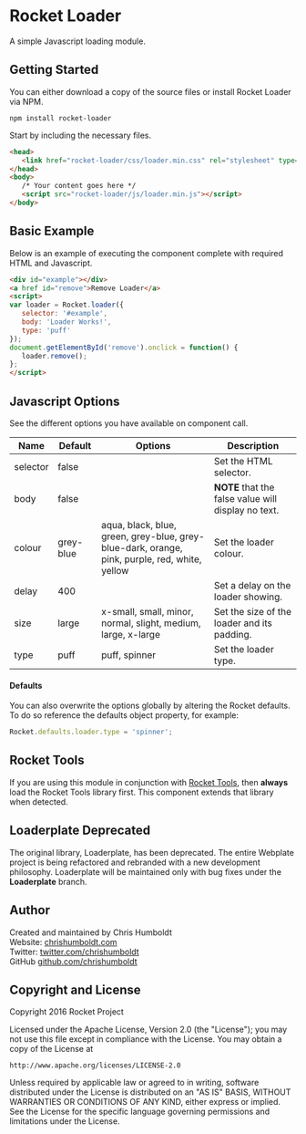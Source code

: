 # Rocket Loader
A simple Javascript loading module.

## Getting Started
You can either download a copy of the source files or install Rocket Loader via NPM.
```
npm install rocket-loader
```

Start by including the necessary files.
```html
<head>
   <link href="rocket-loader/css/loader.min.css" rel="stylesheet" type="text/css">
</head>
<body>
   /* Your content goes here */
   <script src="rocket-loader/js/loader.min.js"></script>
</body>
```

## Basic Example
Below is an example of executing the component complete with required HTML and Javascript.
```html
<div id="example"></div>
<a href id="remove">Remove Loader</a>
<script>
var loader = Rocket.loader({
   selector: '#example',
   body: 'Loader Works!',
   type: 'puff'
});
document.getElementById('remove').onclick = function() {
   loader.remove();
};
</script>
```

## Javascript Options
See the different options you have available on component call.

| Name | Default | Options | Description |
| ---- | ---- | ---- | ---- |
| selector | false | | Set the HTML selector. |
| body | false | | **NOTE** that the false value will display no text. |
| colour | grey-blue | aqua, black, blue, green, grey-blue, grey-blue-dark, orange, pink, purple, red, white, yellow | Set the loader colour. |
| delay | 400 | | Set a delay on the loader showing. |
| size | large | x-small, small, minor, normal, slight, medium, large, x-large | Set the size of the loader and its padding. |
| type | puff | puff, spinner | Set the loader type. |

#### Defaults
You can also overwrite the options globally by altering the Rocket defaults. To do so reference the defaults object property, for example:

```javascript
Rocket.defaults.loader.type = 'spinner';
```

## Rocket Tools
If you are using this module in conjunction with [Rocket Tools](https://github.com/chrishumboldt/Rocket-Tools), then **always** load the Rocket Tools library first. This component extends that library when detected.

## Loaderplate Deprecated
The original library, Loaderplate, has been deprecated. The entire Webplate project is being refactored and rebranded with a new development philosophy. Loaderplate will be maintained only with bug fixes under the **Loaderplate** branch.

## Author
Created and maintained by Chris Humboldt<br>
Website: <a href="http://chrishumboldt.com/">chrishumboldt.com</a><br>
Twitter: <a href="https://twitter.com/chrishumboldt">twitter.com/chrishumboldt</a><br>
GitHub <a href="https://github.com/chrishumboldt">github.com/chrishumboldt</a><br>

## Copyright and License
Copyright 2016 Rocket Project

Licensed under the Apache License, Version 2.0 (the "License");
you may not use this file except in compliance with the License.
You may obtain a copy of the License at

    http://www.apache.org/licenses/LICENSE-2.0

Unless required by applicable law or agreed to in writing, software
distributed under the License is distributed on an "AS IS" BASIS,
WITHOUT WARRANTIES OR CONDITIONS OF ANY KIND, either express or implied.
See the License for the specific language governing permissions and
limitations under the License.
